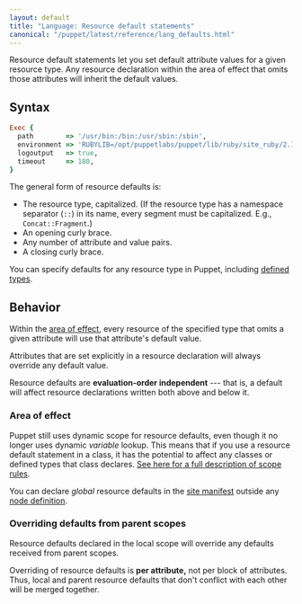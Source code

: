 ```yaml
---
layout: default
title: "Language: Resource default statements"
canonical: "/puppet/latest/reference/lang_defaults.html"
---
```


[sitemanifest]: ./dirs_manifest.html
[dynamic_scope]: ./lang_scope.html#scope-lookup-rules
[resource]: ./lang_resources.html
[definedtypes]: ./lang_defined_types.html
[node]: ./lang_node_definitions.html

Resource default statements let you set default attribute values for a given resource type. Any resource declaration within the area of effect that omits those attributes will inherit the default values.

## Syntax


``` ruby
Exec {
  path        => '/usr/bin:/bin:/usr/sbin:/sbin',
  environment => 'RUBYLIB=/opt/puppetlabs/puppet/lib/ruby/site_ruby/2.1.0/',
  logoutput   => true,
  timeout     => 180,
}
```

The general form of resource defaults is:

* The resource type, capitalized. (If the resource type has a namespace separator (`::`) in its name, every segment must be capitalized. E.g., `Concat::Fragment`.)
* An opening curly brace.
* Any number of attribute and value pairs.
* A closing curly brace.

You can specify defaults for any resource type in Puppet, including [defined types][definedtypes].

## Behavior


Within the [area of effect](#area-of-effect), every resource of the specified type that omits a given attribute will use that attribute's default value.

Attributes that are set explicitly in a resource declaration will always override any default value.

Resource defaults are **evaluation-order independent** --- that is, a default will affect resource declarations written both above and below it.

### Area of effect

Puppet still uses dynamic scope for resource defaults, even though it no longer uses dynamic _variable_ lookup. This means that if you use a resource default statement in a class, it has the potential to affect any classes or defined types that class declares. [See here for a full description of scope rules][dynamic_scope].

You can declare _global_ resource defaults in the [site manifest][sitemanifest] outside any [node definition][node].


### Overriding defaults from parent scopes

Resource defaults declared in the local scope will override any defaults received from parent scopes.

Overriding of resource defaults is **per attribute,** not per block of attributes. Thus, local and parent resource defaults that don't conflict with each other will be merged together.

